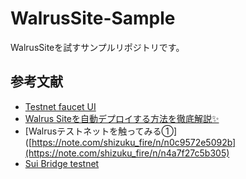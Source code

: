# WalrusSite-Sample
WalrusSiteを試すサンプルリポジトリです。

## 参考文献
- [Testnet faucet UI](https://faucet.sui.io/?address=0x6c1aa061d0495b71eefd97e7d0a1cef0092f5c64d1b751decdc7b5ad0d039c02)
- [Walrus Siteを自動デプロイする方法を徹底解説✨️](https://note.com/shizuku_fire/n/n0c9572e5092b?sub_rt=share_pb)
- [Walrusテストネットを触ってみる①]([https://note.com/shizuku_fire/n/n0c9572e5092b](https://note.com/shizuku_fire/n/n4a7f27c5b305)
- [Sui Bridge testnet](https://bridge.testnet.sui.io/?ref=blog.sui.io)
